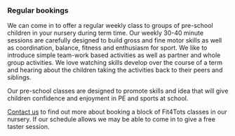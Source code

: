### Regular bookings

We can come in to offer a regular weekly class to groups of pre-school children in your nursery during term time. Our weekly 30-40 minute sessions are carefully designed to build gross and fine motor skills as well as coordination, balance, fitness and enthusiasm for sport. We like to introduce simple team-work based activities as well as partner and whole group activities. We love watching skills develop over the course of a term and hearing about the children taking the activities back to their peers and siblings.

Our pre-school classes are designed to promote skills and idea that will give children confidence and enjoyment in PE and sports at school.

[Contact us](/contact_us?subject=nurseries) to find out more about booking a block of Fit4Tots classes in our nursery. If our schedule allows we may be able to come in to give a free taster session.

